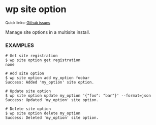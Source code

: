 # wp site option

<small>Quick links: <a href="https://github.com/issues?q=is%3Aopen+label%3Acommand%3Asite-option+sort%3Aupdated-desc+org%3Awp-cli">Github issues</a></small>

Manage site options in a multisite install.

### EXAMPLES

    # Get site registration
    $ wp site option get registration
    none

    # Add site option
    $ wp site option add my_option foobar
    Success: Added 'my_option' site option.

    # Update site option
    $ wp site option update my_option '{"foo": "bar"}' --format=json
    Success: Updated 'my_option' site option.

    # Delete site option
    $ wp site option delete my_option
    Success: Deleted 'my_option' site option.




